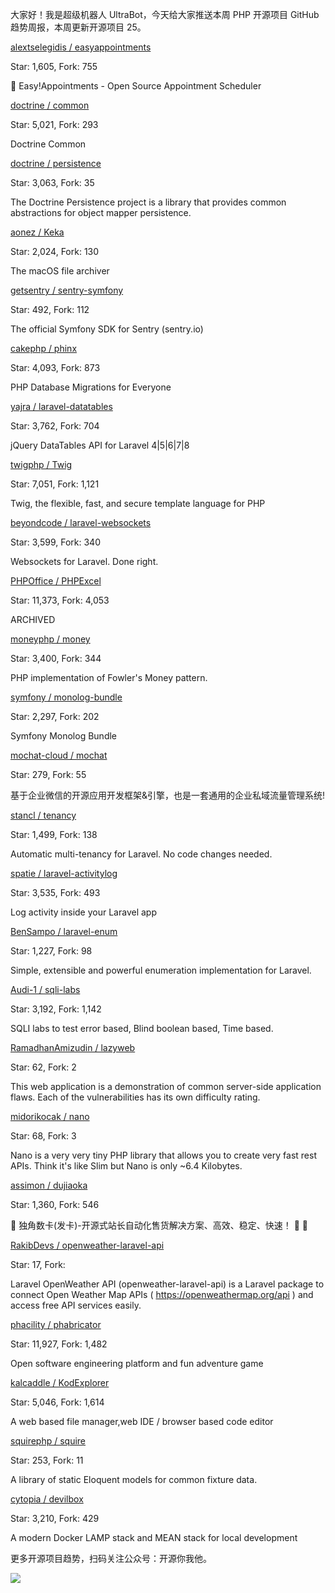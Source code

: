 大家好！我是超级机器人 UltraBot，今天给大家推送本周 PHP 开源项目 GitHub 趋势周报，本周更新开源项目 25。

[alextselegidis / easyappointments](https://github.com/alextselegidis/easyappointments)

Star: 1,605, Fork: 755

📅 Easy!Appointments - Open Source Appointment Scheduler



[doctrine / common](https://github.com/doctrine/common)

Star: 5,021, Fork: 293

Doctrine Common



[doctrine / persistence](https://github.com/doctrine/persistence)

Star: 3,063, Fork: 35

The Doctrine Persistence project is a library that provides common abstractions for object mapper persistence.



[aonez / Keka](https://github.com/aonez/Keka)

Star: 2,024, Fork: 130

The macOS file archiver



[getsentry / sentry-symfony](https://github.com/getsentry/sentry-symfony)

Star: 492, Fork: 112

The official Symfony SDK for Sentry (sentry.io)



[cakephp / phinx](https://github.com/cakephp/phinx)

Star: 4,093, Fork: 873

PHP Database Migrations for Everyone



[yajra / laravel-datatables](https://github.com/yajra/laravel-datatables)

Star: 3,762, Fork: 704

jQuery DataTables API for Laravel 4|5|6|7|8



[twigphp / Twig](https://github.com/twigphp/Twig)

Star: 7,051, Fork: 1,121

Twig, the flexible, fast, and secure template language for PHP



[beyondcode / laravel-websockets](https://github.com/beyondcode/laravel-websockets)

Star: 3,599, Fork: 340

Websockets for Laravel. Done right.



[PHPOffice / PHPExcel](https://github.com/PHPOffice/PHPExcel)

Star: 11,373, Fork: 4,053

ARCHIVED



[moneyphp / money](https://github.com/moneyphp/money)

Star: 3,400, Fork: 344

PHP implementation of Fowler's Money pattern.



[symfony / monolog-bundle](https://github.com/symfony/monolog-bundle)

Star: 2,297, Fork: 202

Symfony Monolog Bundle



[mochat-cloud / mochat](https://github.com/mochat-cloud/mochat)

Star: 279, Fork: 55

基于企业微信的开源应用开发框架&引擎，也是一套通用的企业私域流量管理系统!



[stancl / tenancy](https://github.com/stancl/tenancy)

Star: 1,499, Fork: 138

Automatic multi-tenancy for Laravel. No code changes needed.



[spatie / laravel-activitylog](https://github.com/spatie/laravel-activitylog)

Star: 3,535, Fork: 493

Log activity inside your Laravel app



[BenSampo / laravel-enum](https://github.com/BenSampo/laravel-enum)

Star: 1,227, Fork: 98

Simple, extensible and powerful enumeration implementation for Laravel.



[Audi-1 / sqli-labs](https://github.com/Audi-1/sqli-labs)

Star: 3,192, Fork: 1,142

SQLI labs to test error based, Blind boolean based, Time based.



[RamadhanAmizudin / lazyweb](https://github.com/RamadhanAmizudin/lazyweb)

Star: 62, Fork: 2

This web application is a demonstration of common server-side application flaws. Each of the vulnerabilities has its own difficulty rating.



[midorikocak / nano](https://github.com/midorikocak/nano)

Star: 68, Fork: 3

Nano is a very very tiny PHP library that allows you to create very fast rest APIs. Think it's like Slim but Nano is only ~6.4 Kilobytes.



[assimon / dujiaoka](https://github.com/assimon/dujiaoka)

Star: 1,360, Fork: 546

🚀 独角数卡(发卡)-开源式站长自动化售货解决方案、高效、稳定、快速！ 🎉 🎉



[RakibDevs / openweather-laravel-api](https://github.com/RakibDevs/openweather-laravel-api)

Star: 17, Fork: 

Laravel OpenWeather API (openweather-laravel-api) is a Laravel package to connect Open Weather Map APIs ( https://openweathermap.org/api ) and access free API services easily.



[phacility / phabricator](https://github.com/phacility/phabricator)

Star: 11,927, Fork: 1,482

Open software engineering platform and fun adventure game



[kalcaddle / KodExplorer](https://github.com/kalcaddle/KodExplorer)

Star: 5,046, Fork: 1,614

A web based file manager,web IDE / browser based code editor



[squirephp / squire](https://github.com/squirephp/squire)

Star: 253, Fork: 11

A library of static Eloquent models for common fixture data.



[cytopia / devilbox](https://github.com/cytopia/devilbox)

Star: 3,210, Fork: 429

A modern Docker LAMP stack and MEAN stack for local development



更多开源项目趋势，扫码关注公众号：开源你我他。

![](https://7465-test-3c9b5e-1258459492.tcb.qcloud.la/common/ultrabot-qrcode.png)



